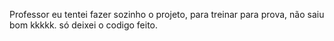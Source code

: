 Professor eu tentei fazer sozinho o projeto, para treinar para prova, não saiu bom kkkkk.
só deixei o codigo feito.

